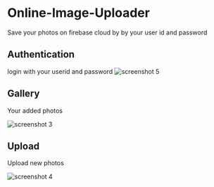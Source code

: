 # Online-Image-Uploader
Save your photos on firebase cloud by by your user id and password

## Authentication
login with your userid and password
![screenshot 5](https://user-images.githubusercontent.com/33967582/39249203-f621d92a-4852-11e8-8142-fac206d3ead8.png)

## Gallery
Your added photos

![screenshot 3](https://user-images.githubusercontent.com/33967582/39248856-13fb3c12-4852-11e8-8e58-40bf24d9998e.png)

## Upload
Upload new photos

![screenshot 4](https://user-images.githubusercontent.com/33967582/39248917-3f2d03fc-4852-11e8-952b-70a5323abb96.png)
